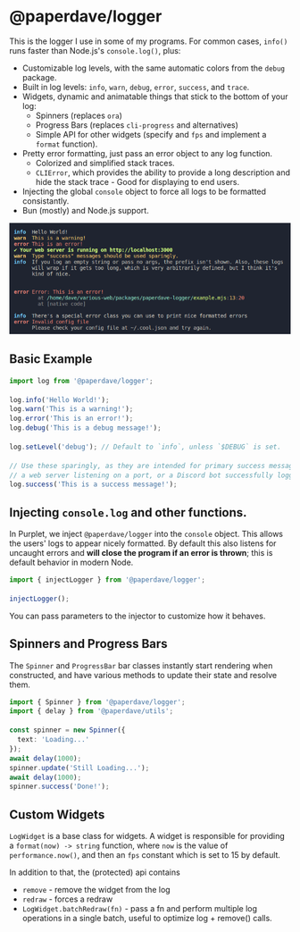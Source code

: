 # @paperdave/logger

This is the logger I use in some of my programs. For common cases, `info()` runs faster than Node.js's `console.log()`, plus:

- Customizable log levels, with the same automatic colors from the `debug` package.
- Built in log levels: `info`, `warn`, `debug`, `error`, `success`, and `trace`.
- Widgets, dynamic and animatable things that stick to the bottom of your log:
  - Spinners (replaces `ora`)
  - Progress Bars (replaces `cli-progress` and alternatives)
  - Simple API for other widgets (specify and `fps` and implement a `format` function).
- Pretty error formatting, just pass an error object to any log function.
  - Colorized and simplified stack traces.
  - `CLIError`, which provides the ability to provide a long description and hide the stack trace - Good for displaying to end users.
- Injecting the global `console` object to force all logs to be formatted consistantly.
- Bun (mostly) and Node.js support.

![](screenshot.png)

## Basic Example

```ts
import log from '@paperdave/logger';

log.info('Hello World!');
log.warn('This is a warning!');
log.error('This is an error!');
log.debug('This is a debug message!');

log.setLevel('debug'); // Default to `info`, unless `$DEBUG` is set.

// Use these sparingly, as they are intended for primary success messages, such as
// a web server listening on a port, or a Discord bot successfully logging in.
log.success('This is a success message!');
```

## Injecting `console.log` and other functions.

In Purplet, we inject `@paperdave/logger` into the `console` object. This allows the users' logs to appear nicely formatted. By default this also listens for uncaught errors and **will close the program if an error is thrown**; this is default behavior in modern Node.

```ts
import { injectLogger } from '@paperdave/logger';

injectLogger();
```

You can pass parameters to the injector to customize how it behaves.

## Spinners and Progress Bars

The `Spinner` and `ProgressBar` bar classes instantly start rendering when constructed, and have various methods to update their state and resolve them.

```ts
import { Spinner } from '@paperdave/logger';
import { delay } from '@paperdave/utils';

const spinner = new Spinner({
  text: 'Loading...'
});
await delay(1000);
spinner.update('Still Loading...');
await delay(1000);
spinner.success('Done!');
```

## Custom Widgets

`LogWidget` is a base class for widgets. A widget is responsible for providing a `format(now) -> string` function, where `now` is the value of `performance.now()`, and then an `fps` constant which is set to 15 by default.

In addition to that, the (protected) api contains

- `remove` - remove the widget from the log
- `redraw` - forces a redraw
- `LogWidget.batchRedraw(fn)` - pass a fn and perform multiple log operations in a single batch, useful to optimize log + remove() calls.
